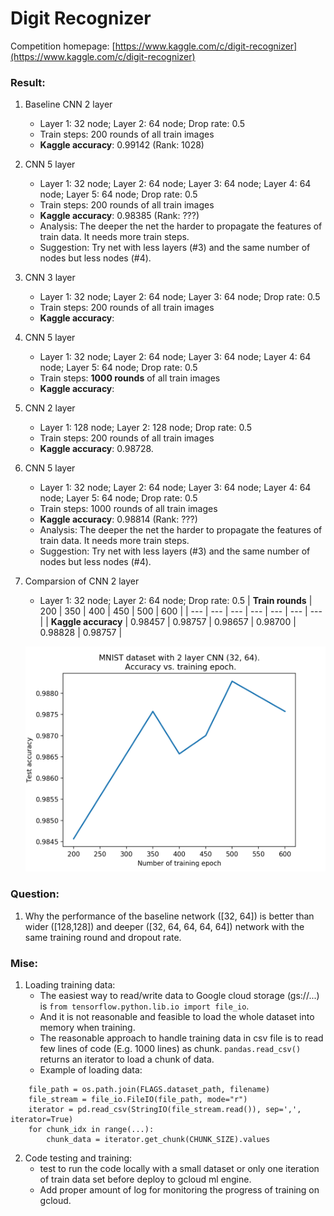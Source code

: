 # Digit Recognizer

Competition homepage: [https://www.kaggle.com/c/digit-recognizer](https://www.kaggle.com/c/digit-recognizer)

### Result:

1. Baseline CNN 2 layer
	* Layer 1: 32 node; Layer 2: 64 node; Drop rate: 0.5
	* Train steps: 200 rounds of all train images
	* **Kaggle accuracy**: 0.99142 (Rank: 1028)

2. CNN 5 layer
	* Layer 1: 32 node; Layer 2: 64 node; Layer 3: 64 node; Layer 4: 64 node; Layer 5: 64 node; Drop rate: 0.5
	* Train steps: 200 rounds of all train images
	* **Kaggle accuracy**: 0.98385 (Rank: ???)
	* Analysis: The deeper the net the harder to propagate the features of train data. It needs more train steps.
	* Suggestion: Try net with less layers (#3) and the same number of nodes but less nodes (#4).

3. CNN 3 layer
	* Layer 1: 32 node; Layer 2: 64 node; Layer 3: 64 node; Drop rate: 0.5
	* Train steps: 200 rounds of all train images
	* **Kaggle accuracy**:

4. CNN 5 layer
	* Layer 1: 32 node; Layer 2: 64 node; Layer 3: 64 node; Layer 4: 64 node; Layer 5: 64 node; Drop rate: 0.5
	* Train steps: **1000 rounds** of all train images
	* **Kaggle accuracy**: 

4. CNN 2 layer
	* Layer 1: 128 node; Layer 2: 128 node; Drop rate: 0.5
	* Train steps: 200 rounds of all train images
	* **Kaggle accuracy**: 0.98728.

5. CNN 5 layer
	* Layer 1: 32 node; Layer 2: 64 node; Layer 3: 64 node; Layer 4: 64 node; Layer 5: 64 node; Drop rate: 0.5
	* Train steps: 1000 rounds of all train images
	* **Kaggle accuracy**: 0.98814 (Rank: ???)
	* Analysis: The deeper the net the harder to propagate the features of train data. It needs more train steps.
	* Suggestion: Try net with less layers (#3) and the same number of nodes but less nodes (#4).

6. Comparsion of CNN 2 layer
	* Layer 1: 32 node; Layer 2: 64 node; Drop rate: 0.5
	| **Train rounds** | 200 | 350 | 400 | 450 | 500 | 600 |
	| --- | --- | --- | --- | --- | --- | --- |
	| **Kaggle accuracy** | 0.98457 | 0.98757 | 0.98657 | 0.98700 | 0.98828 | 0.98757 |

	![Figure 1. MNIST with 2 layer CNN](MNIST_cnn_32_64.png)

### Question:  
1. Why the performance of the baseline network ([32, 64]) is better than wider ([128,128]) and deeper ([32, 64, 64, 64, 64]) network with the same training round and dropout rate.


### Mise:

1. Loading training data:
	* The easiest way to read/write data to Google cloud storage (gs://...) is `from tensorflow.python.lib.io import file_io`.
	* And it is not reasonable and feasible to load the whole dataset into memory when training.
	* The reasonable approach to handle training data in csv file is to read few lines of code (E.g. 1000 lines) as chunk. `pandas.read_csv()` returns an iterator to load a chunk of data.
	* Example of loading data:
```
	file_path = os.path.join(FLAGS.dataset_path, filename)
	file_stream = file_io.FileIO(file_path, mode="r")
	iterator = pd.read_csv(StringIO(file_stream.read()), sep=',', iterator=True)
	for chunk_idx in range(...):
		chunk_data = iterator.get_chunk(CHUNK_SIZE).values
```

2. Code testing and training:
	* test to run the code locally with a small dataset or only one iteration of train data set before deploy to gcloud ml engine.
	* Add proper amount of log for monitoring the progress of training on gcloud.
